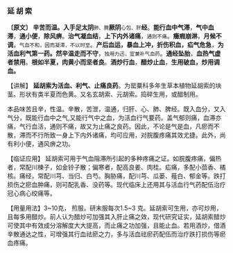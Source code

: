### 延   胡   索

**〔原文〕 辛苦而温。入手足太阴**<small>肺、脾</small>**厥阴**<small>心包、肝</small>**经**。**能行血中气滞**，**气中血滞**，**通小便**，**除风痹**。**治气凝血结**，**上下内外诸痛**，<small>通则不痛</small>。**癥瘕崩淋**，**月候不调**，<small>气血不和，因而凝滞，不以时至</small>。**产后血运，暴血上冲，折伤积血，疝气危急**，**为活血利气第一药。然辛温走而不守**，<small>独用力迅，宜兼补气血药</small>。**通经坠胎**，**血热气虚者禁用**。**根如半夏，肉黄小而坚者良**。**酒炒行血**，**醋炒止血**，**生用破血，炒用调血。**

【讲解】 **延胡索为活血、利气、止痛良药**。为罂粟科多年生草本植物延胡索的块茎。形状有类半夏而色黄。又名玄胡索、元胡索。捣碎生用，或醋制用。

本品味苦且辛，性温。辛散，苦泄，温通，归肝、心、肺、脾经。既入血分，又入气分，既能行血中之气,又能行气中之血，为活血行气要药。盖气郁则痛，血滞亦痛，气行血活，通则不痛，故又为止痛之良药。因此，不论是气是血，凡瘀而不散，滞而不行所致一身上下内外诸痛，均可应用，对脘腹疼痛其效尤捷。此外，尚有利小便，通风痹之功。

【临证应用】 延胡索可用于气血阻滞所引起的多种疼痛之证。如脘腹疼痛，偏热者，常配川楝子，如金铃子散；偏寒者，配高良姜、肉桂。疝痛，多配小茴香、橘核。痛经，常配川芎、当归、白芍。胸胁痛，配川芎、瓜蒌、薤白、郁金等。跌打损伤之瘀血肿痛，则可配乳香、没药等。现代临床上还用其与活血行气药配伍治疗冠心病心绞痛等。

【用量用法】3~10克， 煎服。研末服每次1.5~3 克。延胡索可生用，亦可炒用，且每多用醋炒。前人认为醋炒可加强其入肝止痛之效，现代研究证实，延胡索醋炒可使其中有效成分溶解度大大提高，而止痛之功加强，且能止血。若用酒炒，借酒辛散通达之性，可增强其行血祛瘀之力，多与活血祛瘀药配伍而治疗跌打损伤等瘀血疼痛。


